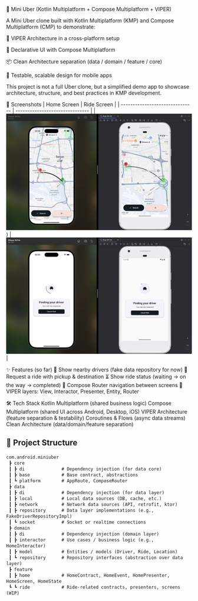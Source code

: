 🚖 Mini Uber (Kotlin Multiplatform + Compose Multiplatform + VIPER)

A Mini Uber clone built with Kotlin Multiplatform (KMP) and Compose Multiplatform (CMP) to demonstrate:

🧩 VIPER Architecture in a cross-platform setup

🎨 Declarative UI with Compose Multiplatform

📦 Clean Architecture separation (data / domain / feature / core)

🧪 Testable, scalable design for mobile apps

This project is not a full Uber clone, but a simplified demo app to showcase architecture, structure, and best practices in KMP development.

📸 Screenshots
| Home Screen                     | Ride Screen                     |
| ------------------------------- | ------------------------------- |
| ![Home](./Screenshot_1.png)) | ![Ride](./Screenshot_2.png) |


✨ Features (so far)
📍 Show nearby drivers (fake data repository for now)
🚕 Request a ride with pickup & destination
⏳ Show ride status (waiting → on the way → completed)
🎯 Compose Router navigation between screens
🧩 VIPER layers: View, Interactor, Presenter, Entity, Router

🛠️ Tech Stack
Kotlin Multiplatform (shared business logic)
Compose Multiplatform (shared UI across Android, Desktop, iOS)
VIPER Architecture (feature separation & testability)
Coroutines & Flows (async data streams)
Clean Architecture (data/domain/feature separation)

## 📂 Project Structure
```
com.android.miniuber
 ┣ core
 ┃ ┣ di              # Dependency injection (for data core)
 ┃ ┣ base            # Base contract, abstractions
 ┃ ┗ platform        # AppRoute, ComposeRouter
 ┣ data
 ┃ ┣ di              # Dependency injection (for data layer)
 ┃ ┣ local           # Local data sources (DB, cache, etc.)
 ┃ ┣ network         # Network data sources (API, retrofit, ktor)
 ┃ ┣ repository      # Data layer implementations (e.g., FakeDriverRepositoryImpl)
 ┃ ┗ socket          # Socket or realtime connections
 ┣ domain
 ┃ ┣ di              # Dependency injection (domain layer)
 ┃ ┣ interactor      # Use cases / business logic (e.g., HomeInteractor)
 ┃ ┣ model           # Entities / models (Driver, Ride, Location)
 ┃ ┗ repository      # Repository interfaces (abstraction over data layer)
 ┣ feature
 ┃ ┣ home            # HomeContract, HomeEvent, HomePresenter, HomeScreen, HomeState
 ┗ ┗ ride            # Ride-related contracts, presenters, screens (WIP)
```

